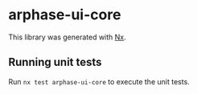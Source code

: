 # arphase-ui-core

This library was generated with [Nx](https://nx.dev).

## Running unit tests

Run `nx test arphase-ui-core` to execute the unit tests.
